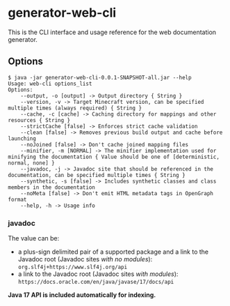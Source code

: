 # generator-web-cli

This is the CLI interface and usage reference for the web documentation generator.

## Options

```
$ java -jar generator-web-cli-0.0.1-SNAPSHOT-all.jar --help
Usage: web-cli options_list
Options: 
    --output, -o [output] -> Output directory { String }
    --version, -v -> Target Minecraft version, can be specified multiple times (always required) { String }
    --cache, -c [cache] -> Caching directory for mappings and other resources { String }
    --strictCache [false] -> Enforces strict cache validation 
    --clean [false] -> Removes previous build output and cache before launching 
    --noJoined [false] -> Don't cache joined mapping files 
    --minifier, -m [NORMAL] -> The minifier implementation used for minifying the documentation { Value should be one of [deterministic, normal, none] }
    --javadoc, -j -> Javadoc site that should be referenced in the documentation, can be specified multiple times { String }
    --synthetic, -s [false] -> Includes synthetic classes and class members in the documentation 
    --noMeta [false] -> Don't emit HTML metadata tags in OpenGraph format 
    --help, -h -> Usage info
```

### javadoc

The value can be:
* a plus-sign delimited pair of a supported package and a link to the Javadoc root (Javadoc sites _with no modules_): `org.slf4j+https://www.slf4j.org/api`
* a link to the Javadoc root (Javadoc sites _with modules_): `https://docs.oracle.com/en/java/javase/17/docs/api`

**Java 17 API is included automatically for indexing.**
